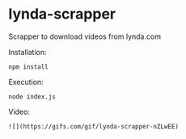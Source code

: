 # lynda-scrapper
Scrapper to download videos from lynda.com

Installation:

```
npm install
```

Execution:
```
node index.js
```

Video:

```
![](https://gifs.com/gif/lynda-scrapper-nZLwEE)
```